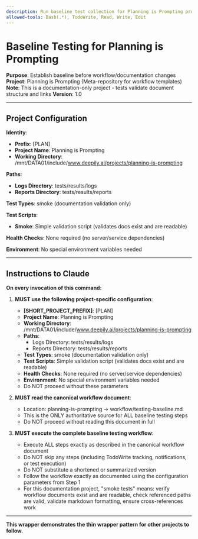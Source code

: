 ```yaml
---
description: Run baseline test collection for Planning is Prompting project
allowed-tools: Bash(.*), TodoWrite, Read, Write, Edit
---
```


# Baseline Testing for Planning is Prompting

**Purpose**: Establish baseline before workflow/documentation changes
**Project**: Planning is Prompting (Meta-repository for workflow templates)
**Note**: This is a documentation-only project - tests validate document structure and links
**Version**: 1.0

---

## Project Configuration

**Identity**:
- **Prefix**: [PLAN]
- **Project Name**: Planning is Prompting
- **Working Directory**: /mnt/DATA01/include/www.deepily.ai/projects/planning-is-prompting

**Paths**:
- **Logs Directory**: tests/results/logs
- **Reports Directory**: tests/results/reports

**Test Types**: smoke (documentation validation only)

**Test Scripts**:
- **Smoke**: Simple validation script (validates docs exist and are readable)

**Health Checks**: None required (no server/service dependencies)

**Environment**: No special environment variables needed

---

## Instructions to Claude

**On every invocation of this command:**

1. **MUST use the following project-specific configuration**:
   - **[SHORT_PROJECT_PREFIX]**: [PLAN]
   - **Project Name**: Planning is Prompting
   - **Working Directory**: /mnt/DATA01/include/www.deepily.ai/projects/planning-is-prompting
   - **Paths**:
     - Logs Directory: tests/results/logs
     - Reports Directory: tests/results/reports
   - **Test Types**: smoke (documentation validation only)
   - **Test Scripts**: Simple validation script (validates docs exist and are readable)
   - **Health Checks**: None required (no server/service dependencies)
   - **Environment**: No special environment variables needed
   - Do NOT proceed without these parameters

2. **MUST read the canonical workflow document**:
   - Location: planning-is-prompting → workflow/testing-baseline.md
   - This is the ONLY authoritative source for ALL baseline testing steps
   - Do NOT proceed without reading this document in full

3. **MUST execute the complete baseline testing workflow**:
   - Execute ALL steps exactly as described in the canonical workflow document
   - Do NOT skip any steps (including TodoWrite tracking, notifications, or test execution)
   - Do NOT substitute a shortened or summarized version
   - Follow the workflow exactly as documented using the configuration parameters from Step 1
   - For this documentation project, "smoke tests" means: verify workflow documents exist and are readable, check referenced paths are valid, validate markdown formatting, ensure cross-references work

---

**This wrapper demonstrates the thin wrapper pattern for other projects to follow.**
